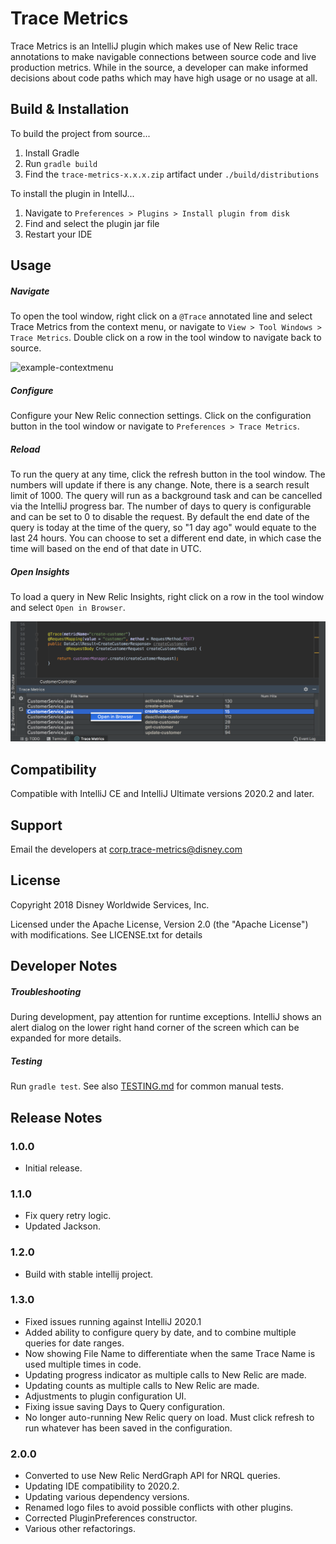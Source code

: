 # Trace Metrics

Trace Metrics is an IntelliJ plugin which makes use of New Relic trace annotations to make navigable connections 
between source code and live production metrics. While in the source, a developer can make informed decisions about 
code paths which may have high usage or no usage at all. 


## Build & Installation

To build the project from source... 

1. Install Gradle
1. Run `gradle build` 
1. Find the `trace-metrics-x.x.x.zip` artifact under `./build/distributions`

To install the plugin in IntellJ...

1. Navigate to `Preferences > Plugins > Install plugin from disk`
1. Find and select the plugin jar file
1. Restart your IDE

## Usage

##### Navigate

To open the tool window, right click on a `@Trace` annotated line and select Trace Metrics from the context menu, or 
navigate to `View > Tool Windows > Trace Metrics`. Double click on a row in the tool window to navigate back to source.

<img width="600" alt="example-contextmenu" src="https://raw.githubusercontent.com/disney/trace-metrics-intellij-plugin/master/example/example-contextmenu.png">

##### Configure

Configure your New Relic connection settings. Click on the configuration button in the tool window or navigate to 
`Preferences > Trace Metrics`. 

##### Reload

To run the query at any time, click the refresh button in the tool window. The numbers will update if there is any 
change. Note, there is a search result limit of 1000. The query will run as a background task and can be cancelled via 
the IntelliJ progress bar. The number of days to query is configurable and can be set to 0 to disable the request.
By default the end date of the query is today at the time of the query, so "1 day ago" would equate to the last 24 hours.
You can choose to set a different end date, in which case the time will based on the end of that date in UTC.  

##### Open Insights

To load a query in New Relic Insights, right click on a row in the tool window and select `Open in Browser`.

<img width="600" alt="example-toolwindow" src="https://raw.githubusercontent.com/disney/trace-metrics-intellij-plugin/master/example/example-toolwindow.png">

## Compatibility

Compatible with IntelliJ CE and IntelliJ Ultimate versions 2020.2 and later. 

## Support

Email the developers at [corp.trace-metrics@disney.com](mailto:corp.trace-metrics@disney.com)
 
## License
Copyright 2018 Disney Worldwide Services, Inc.

Licensed under the Apache License, Version 2.0 (the "Apache License") with modifications. See LICENSE.txt for details

## Developer Notes


##### Troubleshooting

During development, pay attention for runtime exceptions. IntelliJ shows an alert dialog on the lower right hand corner 
of the screen which can be expanded for more details. 

##### Testing
Run `gradle test`. See also [TESTING.md](TESTING.md) for common manual tests. 


## Release Notes

### 1.0.0

 * Initial release.
 
### 1.1.0

 * Fix query retry logic.
 * Updated Jackson.
 
### 1.2.0

 * Build with stable intellij project.
 
### 1.3.0

 * Fixed issues running against IntelliJ 2020.1
 * Added ability to configure query by date, and to combine multiple queries for date ranges.
 * Now showing File Name to differentiate when the same Trace Name is used multiple times in code.
 * Updating progress indicator as multiple calls to New Relic are made.
 * Updating counts as multiple calls to New Relic are made.
 * Adjustments to plugin configuration UI.
 * Fixing issue saving Days to Query configuration.
 * No longer auto-running New Relic query on load.  Must click refresh to run whatever has been saved in the configuration.

### 2.0.0

 * Converted to use New Relic NerdGraph API for NRQL queries.
 * Updating IDE compatibility to 2020.2.
 * Updating various dependency versions.
 * Renamed logo files to avoid possible conflicts with other plugins.
 * Corrected PluginPreferences constructor.
 * Various other refactorings.

